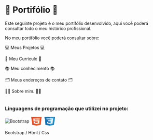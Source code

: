 # 📱 Portifólio 📱
Este seguinte projeto é o meu portifólio desenvolvido, aqui você poderá consultar todo o meu histórico profissional. 

No meu portifólio você poderá consultar sobre: 

💻 Meus Projetos 💻 

📃 Meu Curriculo 📃

📚 Meu conhecimento 📚

🗂 Meus endereços de contato 🗂

🧑🏻  Sobre mim. 🧑🏻 

#

### Linguagens de programação que utilizei no projeto:
 <img align="center" alt="Bootstrap" height="30" width="40" src="https://cdn.jsdelivr.net/gh/devicons/devicon/icons/bootstrap/bootstrap-plain-wordmark.svg" /> <img align="center" alt="HTML" height="30" width="40" src="https://raw.githubusercontent.com/devicons/devicon/master/icons/html5/html5-original.svg">
<img align="center" alt="CSS" height="30" width="40" src="https://raw.githubusercontent.com/devicons/devicon/master/icons/css3/css3-original.svg">

Bootstrap / Html / Css

#
